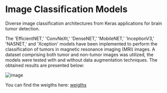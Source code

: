 # Image Classification Models
Diverse image classification architectures from Keras applications for brain tumor detection.



The 'EfficientNET,' 'ConvNeXt,' 'DenseNET,' 'MobileNET,' 'InceptionV3,' 'NASNET,' and 'Xception' models have been implemented to perform the classification of tumors in magnetic resonance imaging (MRI) images. A dataset comprising both tumor and non-tumor images was utilized, the models were tested with and without data augmentation techniques. The obtained results are presented below:  





![image](https://github.com/reisguilherme/ImageClassificationModels/assets/91914800/3c129ee2-c80c-424a-b45d-4f7ac67f6af6)




You can find the weigths here: [weigths](https://drive.google.com/drive/folders/11WTnJWdPYHr6X3yZolx4A23ggMHhpugN?usp=sharing)
